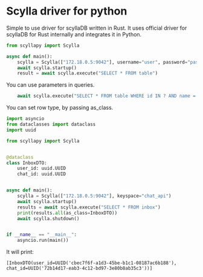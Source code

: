 # Scylla driver for python

Simple to use driver for scyllaDB written in Rust.
It uses official driver for scyllaDB for Rust internally and
integrates it in Python.

```python
from scyllapy import Scylla

async def main():
    scylla = Scylla(["172.18.0.5:9042"], username="user", password="pass", keyspace="keyspace")
    await scylla.startup()
    result = await scylla.execute("SELECT * FROM table")
```

You can use parameters in queries.

```python
    await scylla.execute("SELECT * FROM table WHERE id IN ? AND name = ?", ([1, 2, 3], "name"))
```

You can set row type, by passing as_class.

```python
import asyncio
from dataclasses import dataclass
import uuid

from scyllapy import Scylla


@dataclass
class InboxDTO:
    user_id: uuid.UUID
    chat_id: uuid.UUID


async def main():
    scylla = Scylla(["172.18.0.5:9042"], keyspace="chat_api")
    await scylla.startup()
    results = await scylla.execute("SELECT * FROM inbox")
    print(results.all(as_class=InboxDTO))
    await scylla.shutdown()


if __name__ == "__main__":
    asyncio.run(main())

```

It will print:

```log
[InboxDTO(user_id=UUID('cbec7f6f-a1d3-45be-b1c1-08187ac6b188'), chat_id=UUID('72b14d17-eab3-4c12-bd97-3e80b8ab35c3'))]
```
